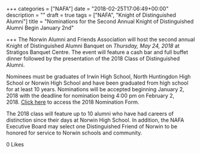 +++
categories = ["NAFA"]
date = "2018-02-25T17:06:49+00:00"
description = ""
draft = true
tags = ["NAFA", "Knight of Distinguished Alumni"]
title = "Nominations for the Second Annual Knight of Distinguished Alumni Begin January 2nd"

+++
The Norwin Alumni and Friends Association will host the second annual Knight of Distinguished Alumni Banquet on _Thursday, May 24, 2018_ at Stratigos Banquet Centre. The event will feature a cash bar and full buffet dinner followed by the presentation of the 2018 Class of Distinguished Alumni. 

Nominees must be graduates of Irwin High School, North Huntingdon High School or Norwin High School and have been graduated from high school for at least 10 years. Nominations will be accepted beginning January 2, 2018 with the deadline for nomination being 4:00 pm on February 2, 2018. [Click here](https://nsdcf.org/s/nafa-nomination-2018.pdf) to access the 2018 Nomination Form.

The 2018 class will feature up to 10 alumni who have had careers of distinction since their days at Norwin High School. In addition, the NAFA Executive Board may select one Distinguished Friend of Norwin to be honored for service to Norwin schools and community.

0 Likes